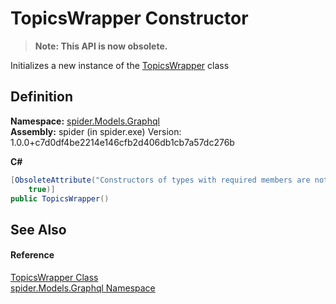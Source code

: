 # TopicsWrapper Constructor
<blockquote><strong>Note: This API is now obsolete.</strong></blockquote>




Initializes a new instance of the <a href="c98b6196-8a37-05d8-691c-46528e39812b">TopicsWrapper</a> class



## Definition
**Namespace:** <a href="a7324a28-4f46-beaa-9269-26a8fa385391">spider.Models.Graphql</a>  
**Assembly:** spider (in spider.exe) Version: 1.0.0+c7d0df4be2214e146cfb2d406db1cb7a57dc276b

**C#**
``` C#
[ObsoleteAttribute("Constructors of types with required members are not supported in this version of your compiler.", 
	true)]
public TopicsWrapper()
```



## See Also


#### Reference
<a href="c98b6196-8a37-05d8-691c-46528e39812b">TopicsWrapper Class</a>  
<a href="a7324a28-4f46-beaa-9269-26a8fa385391">spider.Models.Graphql Namespace</a>  

